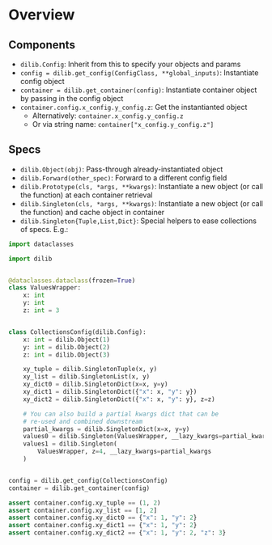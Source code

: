 # Overview

## Components

- `dilib.Config`: Inherit from this to specify your objects and params
- `config = dilib.get_config(ConfigClass, **global_inputs)`: Instantiate
config object
- `container = dilib.get_container(config)`: Instantiate container object
by passing in the config object
- `container.config.x_config.y_config.z`: Get the instantianted object
  - Alternatively: `container.x_config.y_config.z`
  - Or via string name: `container["x_config.y_config.z"]`

## Specs

- `dilib.Object(obj)`: Pass-through already-instantiated object
- `dilib.Forward(other_spec)`: Forward to a different config field
- `dilib.Prototype(cls, *args, **kwargs)`: Instantiate a new object
(or call the function) at each container retrieval
- `dilib.Singleton(cls, *args, **kwargs)`: Instantiate a new object
(or call the function) and cache object in container
- `dilib.Singleton{Tuple,List,Dict}`: Special helpers to ease
collections of specs. E.g.:

```python
import dataclasses

import dilib


@dataclasses.dataclass(frozen=True)
class ValuesWrapper:
    x: int
    y: int
    z: int = 3


class CollectionsConfig(dilib.Config):
    x: int = dilib.Object(1)
    y: int = dilib.Object(2)
    z: int = dilib.Object(3)

    xy_tuple = dilib.SingletonTuple(x, y)
    xy_list = dilib.SingletonList(x, y)
    xy_dict0 = dilib.SingletonDict(x=x, y=y)
    xy_dict1 = dilib.SingletonDict({"x": x, "y": y})
    xy_dict2 = dilib.SingletonDict({"x": x, "y": y}, z=z)

    # You can also build a partial kwargs dict that can be
    # re-used and combined downstream
    partial_kwargs = dilib.SingletonDict(x=x, y=y)
    values0 = dilib.Singleton(ValuesWrapper, __lazy_kwargs=partial_kwargs)
    values1 = dilib.Singleton(
        ValuesWrapper, z=4, __lazy_kwargs=partial_kwargs
    )


config = dilib.get_config(CollectionsConfig)
container = dilib.get_container(config)

assert container.config.xy_tuple == (1, 2)
assert container.config.xy_list == [1, 2]
assert container.config.xy_dict0 == {"x": 1, "y": 2}
assert container.config.xy_dict1 == {"x": 1, "y": 2}
assert container.config.xy_dict2 == {"x": 1, "y": 2, "z": 3}
```
